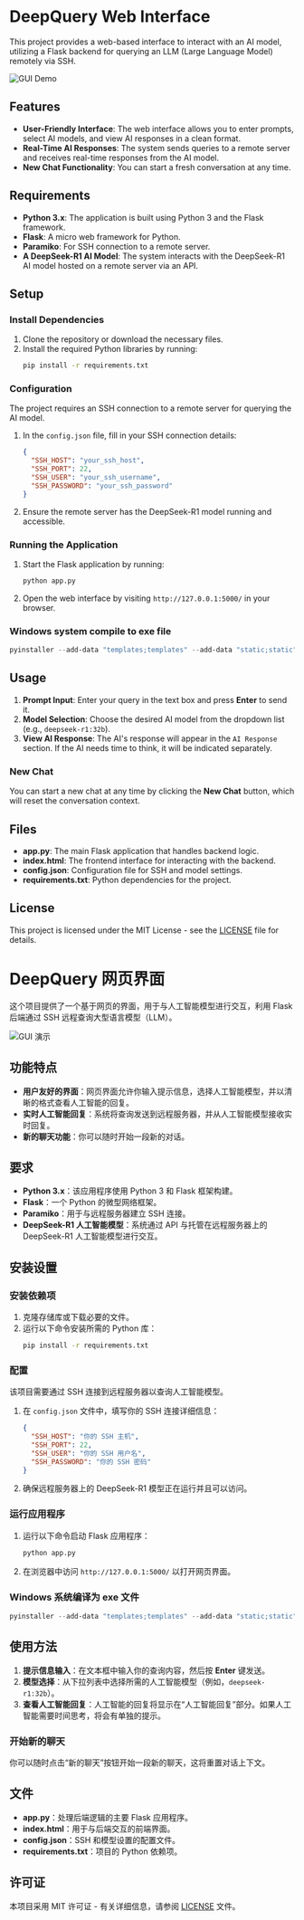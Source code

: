 # DeepQuery Web Interface

This project provides a web-based interface to interact with an AI model, utilizing a Flask backend for querying an LLM (Large Language Model) remotely via SSH.

![GUI Demo](Demo_DeepQuery.png) <!-- Replace with actual screenshot -->

## Features

- **User-Friendly Interface**: The web interface allows you to enter prompts, select AI models, and view AI responses in a clean format.
- **Real-Time AI Responses**: The system sends queries to a remote server and receives real-time responses from the AI model.
- **New Chat Functionality**: You can start a fresh conversation at any time.

## Requirements

- **Python 3.x**: The application is built using Python 3 and the Flask framework.
- **Flask**: A micro web framework for Python.
- **Paramiko**: For SSH connection to a remote server.
- **A DeepSeek-R1 AI Model**: The system interacts with the DeepSeek-R1 AI model hosted on a remote server via an API.

## Setup

### Install Dependencies

1. Clone the repository or download the necessary files.
2. Install the required Python libraries by running:
   ```bash
   pip install -r requirements.txt
   ```
### Configuration

The project requires an SSH connection to a remote server for querying the AI model.

1. In the `config.json` file, fill in your SSH connection details:
   ```json
   {
     "SSH_HOST": "your_ssh_host",
     "SSH_PORT": 22,
     "SSH_USER": "your_ssh_username",
     "SSH_PASSWORD": "your_ssh_password"
   }
   ```

2. Ensure the remote server has the DeepSeek-R1 model running and accessible.

### Running the Application

1. Start the Flask application by running:
   ```bash
   python app.py
   ```

2. Open the web interface by visiting `http://127.0.0.1:5000/` in your browser.

### Windows system compile to exe file
```powershell
pyinstaller --add-data "templates;templates" --add-data "static;static" --add-data "icon.ico;." --onefile --name DeepQuery --icon=icon.ico DeepQuery.py
```
## Usage

1. **Prompt Input**: Enter your query in the text box and press **Enter** to send it.
2. **Model Selection**: Choose the desired AI model from the dropdown list (e.g., `deepseek-r1:32b`).
3. **View AI Response**: The AI's response will appear in the `AI Response` section. If the AI needs time to think, it will be indicated separately.

### New Chat

You can start a new chat at any time by clicking the **New Chat** button, which will reset the conversation context.

## Files

- **app.py**: The main Flask application that handles backend logic.
- **index.html**: The frontend interface for interacting with the backend.
- **config.json**: Configuration file for SSH and model settings.
- **requirements.txt**: Python dependencies for the project.

## License

This project is licensed under the MIT License - see the [LICENSE](LICENSE) file for details.

# DeepQuery 网页界面

这个项目提供了一个基于网页的界面，用于与人工智能模型进行交互，利用 Flask 后端通过 SSH 远程查询大型语言模型（LLM）。

![GUI 演示](Demo_DeepQuery.png) <!-- 请替换为实际截图 -->

## 功能特点

- **用户友好的界面**：网页界面允许你输入提示信息，选择人工智能模型，并以清晰的格式查看人工智能的回复。
- **实时人工智能回复**：系统将查询发送到远程服务器，并从人工智能模型接收实时回复。
- **新的聊天功能**：你可以随时开始一段新的对话。

## 要求

- **Python 3.x**：该应用程序使用 Python 3 和 Flask 框架构建。
- **Flask**：一个 Python 的微型网络框架。
- **Paramiko**：用于与远程服务器建立 SSH 连接。
- **DeepSeek-R1 人工智能模型**：系统通过 API 与托管在远程服务器上的 DeepSeek-R1 人工智能模型进行交互。

## 安装设置

### 安装依赖项

1. 克隆存储库或下载必要的文件。
2. 运行以下命令安装所需的 Python 库：
   ```bash
   pip install -r requirements.txt
   ```

### 配置

该项目需要通过 SSH 连接到远程服务器以查询人工智能模型。

1. 在 `config.json` 文件中，填写你的 SSH 连接详细信息：
   ```json
   {
     "SSH_HOST": "你的 SSH 主机",
     "SSH_PORT": 22,
     "SSH_USER": "你的 SSH 用户名",
     "SSH_PASSWORD": "你的 SSH 密码"
   }
   ```

2. 确保远程服务器上的 DeepSeek-R1 模型正在运行并且可以访问。

### 运行应用程序

1. 运行以下命令启动 Flask 应用程序：
   ```bash
   python app.py
   ```

2. 在浏览器中访问 `http://127.0.0.1:5000/` 以打开网页界面。

### Windows 系统编译为 exe 文件
```powershell
pyinstaller --add-data "templates;templates" --add-data "static;static" --add-data "icon.ico;." --onefile --name DeepQuery --icon=icon.ico DeepQuery.py
```

## 使用方法

1. **提示信息输入**：在文本框中输入你的查询内容，然后按 **Enter** 键发送。
2. **模型选择**：从下拉列表中选择所需的人工智能模型（例如，`deepseek-r1:32b`）。
3. **查看人工智能回复**：人工智能的回复将显示在“人工智能回复”部分。如果人工智能需要时间思考，将会有单独的提示。

### 开始新的聊天

你可以随时点击“新的聊天”按钮开始一段新的聊天，这将重置对话上下文。

## 文件

- **app.py**：处理后端逻辑的主要 Flask 应用程序。
- **index.html**：用于与后端交互的前端界面。
- **config.json**：SSH 和模型设置的配置文件。
- **requirements.txt**：项目的 Python 依赖项。

## 许可证

本项目采用 MIT 许可证 - 有关详细信息，请参阅 [LICENSE](LICENSE) 文件。